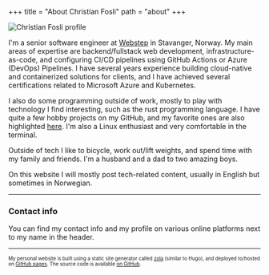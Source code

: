 +++
title = "About Christian Fosli"
path = "about"
+++

![Christian Fosli profile](/me-2023-09.png)

I'm a senior software engineer at [Webstep](https://www.webstep.no/christian-fosli/) in Stavanger, Norway.
My main areas of expertise are backend/fullstack web development, infrastructure-as-code,
and configuring CI/CD pipelines using GitHub Actions or Azure (DevOps) Pipelines.
I have several years experience building cloud-native and containerized solutions for clients,
and I have achieved several certifications related to Microsoft Azure and Kubernetes.

I also do some programming outside of work, mostly to play with technology I find interesting,
such as the rust programming language.
I have quite a few hobby projects on my GitHub, and my favorite ones are also highlighted [here](/projects).
I'm also a Linux enthusiast and very comfortable in the terminal.

Outside of tech I like to bicycle, work out/lift weights, and spend time with my family and friends.
I'm a husband and a dad to two amazing boys.

On this website I will mostly post tech-related content, usually in English but sometimes in Norwegian.

---

### Contact info

You can find my contact info and my profile on various online platforms next to my name in the header.

---

<sub><sup>My personal website is built using a static site generator called [zola](https://www.getzola.org/) (similar to Hugo),
and deployed to/hosted on [GitHub pages](https://pages.github.com/).
The source code is available [on GitHub](https://github.com/christianfosli/christianfosli.github.io).<sub><sup>
